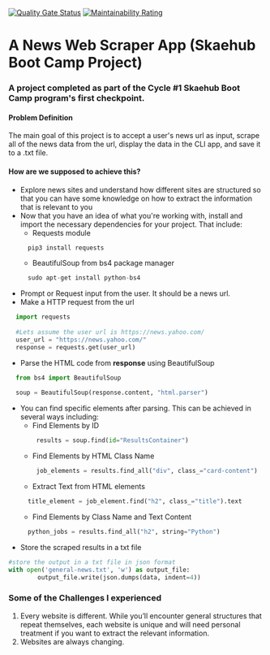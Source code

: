 [![Quality Gate Status](https://sonarcloud.io/api/project_badges/measure?project=GithuiVictor_Skaehub-News-Web-Scrapper-Project&metric=alert_status)](https://sonarcloud.io/dashboard?id=GithuiVictor_Skaehub-News-Web-Scrapper-Project)
[![Maintainability Rating](https://sonarcloud.io/api/project_badges/measure?project=GithuiVictor_Skaehub-News-Web-Scrapper-Project&metric=sqale_rating)](https://sonarcloud.io/dashboard?id=GithuiVictor_Skaehub-News-Web-Scrapper-Project)


# A News Web Scraper App  (Skaehub Boot Camp Project)
### A project completed as part of the Cycle #1 Skaehub Boot Camp program's first checkpoint. 

#### Problem Definition
The main goal of this project is to accept a user's news url as input, scrape all of the news data from the url, display the data in the CLI app, and save it to a .txt file. 

#### How are we supposed to achieve this?
* Explore news sites and understand how different sites are structured so that you can have some knowledge on how to extract the information that is relevant to you
* Now that you have an idea of what you're working with, install and import the necessary dependencies for your project. That include:
  * Requests module
  ```python
    pip3 install requests
  ```
  * BeautifulSoup from bs4 package manager
  ```python
    sudo apt-get install python-bs4
  ```
* Prompt or Request input from the user. It should be a news url.
* Make a HTTP request from the url
```python
  import requests
  
  #Lets assume the user url is https://news.yahoo.com/
  user_url = "https://news.yahoo.com/"
  response = requests.get(user_url)
```
* Parse the HTML code from **response** using BeautifulSoup
```python
  from bs4 import BeautifulSoup
  
  soup = BeautifulSoup(response.content, "html.parser")
```
* You can find specific elements after parsing. This can be achieved in several ways including:
  * Find Elements by ID
    ```python
     results = soup.find(id="ResultsContainer")
    ```
  * Find Elements by HTML Class Name
    ```python
     job_elements = results.find_all("div", class_="card-content")
    ```
  * Extract Text from HTML elements
   ```python
     title_element = job_element.find("h2", class_="title").text
   ```
  * Find Elements by Class Name and Text Content
   ```python
     python_jobs = results.find_all("h2", string="Python")
   ```
* Store the scraped results in a txt file
```python
#store the output in a txt file in json format
with open('general-news.txt', 'w') as output_file:
        output_file.write(json.dumps(data, indent=4))
```

### Some of the Challenges I experienced
1. Every website is different. While you’ll encounter general structures that repeat themselves, each website is unique and will need personal treatment if you want to extract the relevant information.
2. Websites are always changing.




